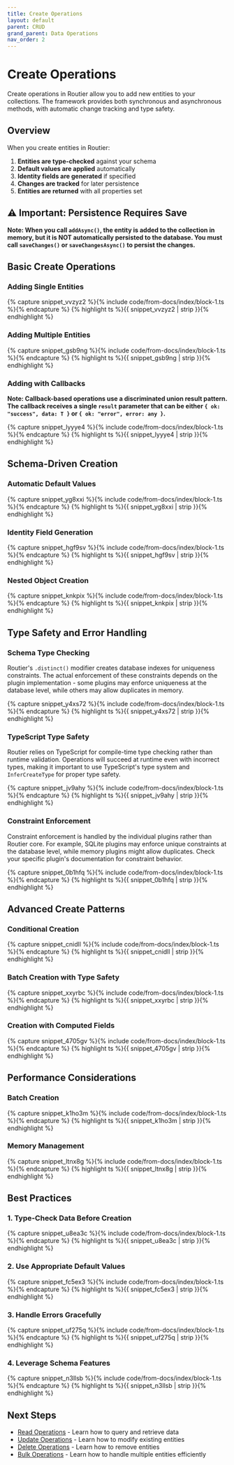 ```yaml
---
title: Create Operations
layout: default
parent: CRUD
grand_parent: Data Operations
nav_order: 2
---
```


# Create Operations

Create operations in Routier allow you to add new entities to your collections. The framework provides both synchronous and asynchronous methods, with automatic change tracking and type safety.

## Overview

When you create entities in Routier:

1. **Entities are type-checked** against your schema
2. **Default values are applied** automatically
3. **Identity fields are generated** if specified
4. **Changes are tracked** for later persistence
5. **Entities are returned** with all properties set

## ⚠️ Important: Persistence Requires Save

**Note: When you call `addAsync()`, the entity is added to the collection in memory, but it is NOT automatically persisted to the database. You must call `saveChanges()` or `saveChangesAsync()` to persist the changes.**

## Basic Create Operations

### Adding Single Entities

{% capture snippet_vvzyz2 %}{% include code/from-docs/index/block-1.ts %}{% endcapture %}
{% highlight ts %}{{ snippet_vvzyz2  | strip }}{% endhighlight %}

### Adding Multiple Entities

{% capture snippet_gsb9ng %}{% include code/from-docs/index/block-1.ts %}{% endcapture %}
{% highlight ts %}{{ snippet_gsb9ng  | strip }}{% endhighlight %}

### Adding with Callbacks

**Note: Callback-based operations use a discriminated union result pattern. The callback receives a single `result` parameter that can be either `{ ok: "success", data: T }` or `{ ok: "error", error: any }`.**

{% capture snippet_lyyye4 %}{% include code/from-docs/index/block-1.ts %}{% endcapture %}
{% highlight ts %}{{ snippet_lyyye4  | strip }}{% endhighlight %}

## Schema-Driven Creation

### Automatic Default Values

{% capture snippet_yg8xxi %}{% include code/from-docs/index/block-1.ts %}{% endcapture %}
{% highlight ts %}{{ snippet_yg8xxi  | strip }}{% endhighlight %}

### Identity Field Generation

{% capture snippet_hgf9sv %}{% include code/from-docs/index/block-1.ts %}{% endcapture %}
{% highlight ts %}{{ snippet_hgf9sv  | strip }}{% endhighlight %}

### Nested Object Creation

{% capture snippet_knkpix %}{% include code/from-docs/index/block-1.ts %}{% endcapture %}
{% highlight ts %}{{ snippet_knkpix  | strip }}{% endhighlight %}

## Type Safety and Error Handling

### Schema Type Checking

Routier's `.distinct()` modifier creates database indexes for uniqueness constraints. The actual enforcement of these constraints depends on the plugin implementation - some plugins may enforce uniqueness at the database level, while others may allow duplicates in memory.

{% capture snippet_y4xs72 %}{% include code/from-docs/index/block-1.ts %}{% endcapture %}
{% highlight ts %}{{ snippet_y4xs72  | strip }}{% endhighlight %}

### TypeScript Type Safety

Routier relies on TypeScript for compile-time type checking rather than runtime validation. Operations will succeed at runtime even with incorrect types, making it important to use TypeScript's type system and `InferCreateType` for proper type safety.

{% capture snippet_jv9ahy %}{% include code/from-docs/index/block-1.ts %}{% endcapture %}
{% highlight ts %}{{ snippet_jv9ahy  | strip }}{% endhighlight %}

### Constraint Enforcement

Constraint enforcement is handled by the individual plugins rather than Routier core. For example, SQLite plugins may enforce unique constraints at the database level, while memory plugins might allow duplicates. Check your specific plugin's documentation for constraint behavior.

{% capture snippet_0b1hfq %}{% include code/from-docs/index/block-1.ts %}{% endcapture %}
{% highlight ts %}{{ snippet_0b1hfq  | strip }}{% endhighlight %}

## Advanced Create Patterns

### Conditional Creation

{% capture snippet_cnidll %}{% include code/from-docs/index/block-1.ts %}{% endcapture %}
{% highlight ts %}{{ snippet_cnidll  | strip }}{% endhighlight %}

### Batch Creation with Type Safety

{% capture snippet_xxyrbc %}{% include code/from-docs/index/block-1.ts %}{% endcapture %}
{% highlight ts %}{{ snippet_xxyrbc  | strip }}{% endhighlight %}

### Creation with Computed Fields

{% capture snippet_4705gv %}{% include code/from-docs/index/block-1.ts %}{% endcapture %}
{% highlight ts %}{{ snippet_4705gv  | strip }}{% endhighlight %}

## Performance Considerations

### Batch Creation

{% capture snippet_k1ho3m %}{% include code/from-docs/index/block-1.ts %}{% endcapture %}
{% highlight ts %}{{ snippet_k1ho3m  | strip }}{% endhighlight %}

### Memory Management

{% capture snippet_ltnx8g %}{% include code/from-docs/index/block-1.ts %}{% endcapture %}
{% highlight ts %}{{ snippet_ltnx8g  | strip }}{% endhighlight %}

## Best Practices

### 1. **Type-Check Data Before Creation**

{% capture snippet_u8ea3c %}{% include code/from-docs/index/block-1.ts %}{% endcapture %}
{% highlight ts %}{{ snippet_u8ea3c  | strip }}{% endhighlight %}

### 2. **Use Appropriate Default Values**

{% capture snippet_fc5ex3 %}{% include code/from-docs/index/block-1.ts %}{% endcapture %}
{% highlight ts %}{{ snippet_fc5ex3  | strip }}{% endhighlight %}

### 3. **Handle Errors Gracefully**

{% capture snippet_uf275q %}{% include code/from-docs/index/block-1.ts %}{% endcapture %}
{% highlight ts %}{{ snippet_uf275q  | strip }}{% endhighlight %}

### 4. **Leverage Schema Features**

{% capture snippet_n3llsb %}{% include code/from-docs/index/block-1.ts %}{% endcapture %}
{% highlight ts %}{{ snippet_n3llsb  | strip }}{% endhighlight %}

## Next Steps

- [Read Operations](read.md) - Learn how to query and retrieve data
- [Update Operations](update.md) - Learn how to modify existing entities
- [Delete Operations](delete.md) - Learn how to remove entities
- [Bulk Operations](bulk/README.md) - Learn how to handle multiple entities efficiently
